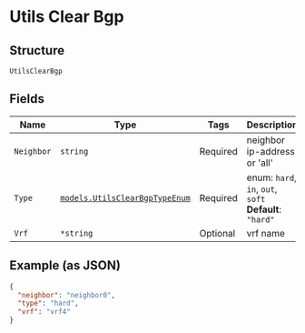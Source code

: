 
# Utils Clear Bgp

## Structure

`UtilsClearBgp`

## Fields

| Name | Type | Tags | Description |
|  --- | --- | --- | --- |
| `Neighbor` | `string` | Required | neighbor ip-address or 'all' |
| `Type` | [`models.UtilsClearBgpTypeEnum`](../../doc/models/utils-clear-bgp-type-enum.md) | Required | enum: `hard`, `in`, `out`, `soft`<br>**Default**: `"hard"` |
| `Vrf` | `*string` | Optional | vrf name |

## Example (as JSON)

```json
{
  "neighbor": "neighbor0",
  "type": "hard",
  "vrf": "vrf4"
}
```


